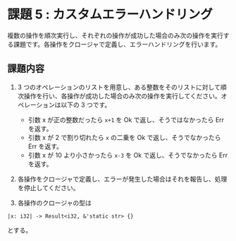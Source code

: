 # 課題 5 : カスタムエラーハンドリング

複数の操作を順次実行し、それぞれの操作が成功した場合のみ次の操作を実行する課題です。各操作をクロージャで定義し、エラーハンドリングを行います。

## 課題内容

1. 3 つのオペレーションのリストを用意し、ある整数をそのリストに対して順次操作を行い、各操作が成功した場合のみ次の操作を実行してください。オペレーションは以下の 3 つです。

   - 引数 x が正の整数だったら `x+1` を Ok で返し、そうではなかったら Err を返す。
   - 引数 x が 2 で割り切れたら `x` の二乗を Ok で返し、そうでなかったら Err を返す。
   - 引数 x が 10 より小さかったら `x-3` を Ok で返し、そうでなかったら Err を返す。

2. 各操作をクロージャで定義し、エラーが発生した場合はそれを報告し、処理を停止してください。

3. 各操作のクロージャの型は

```
|x: i32| -> Result<i32, &'static str> {}
```

とする。
